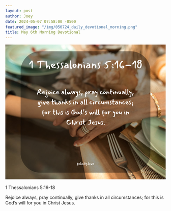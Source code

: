 ```yaml
---
layout: post
author: Joey
date: 2024-05-07 07:58:00 -0500
featured_image: "/img/050724_daily_devotional_morning.png"
title: May 6th Morning Devotional
---
```


[![May 7th 2024 - Morning Devotional](/img/050724_daily_devotional_morning.png)](/img/050724_daily_devotional_morning.png)

1 Thessalonians 5:16-18

Rejoice always, pray continually, give thanks in all circumstances; for this is God’s will for you in Christ Jesus.
